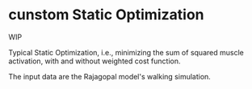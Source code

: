 # cunstom Static Optimization 
WIP

Typical Static Optimization, i.e., minimizing the sum of squared muscle activation, with and without weighted cost function.

The input data are the Rajagopal model's walking simulation.